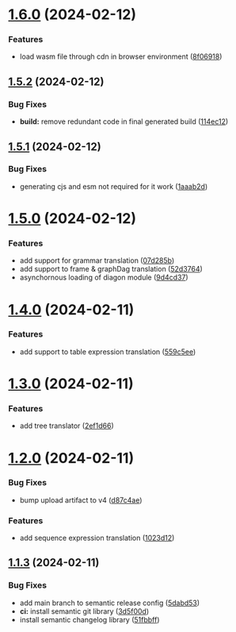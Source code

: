 # [1.6.0](https://github.com/elmouradiaminedev/diagonjs/compare/v1.5.2...v1.6.0) (2024-02-12)


### Features

* load wasm file through cdn in browser environment ([8f06918](https://github.com/elmouradiaminedev/diagonjs/commit/8f06918bc1298e43201339e0d503fef62e6c7b4a))

## [1.5.2](https://github.com/elmouradiaminedev/diagonjs/compare/v1.5.1...v1.5.2) (2024-02-12)


### Bug Fixes

* **build:** remove redundant code in final generated build ([114ec12](https://github.com/elmouradiaminedev/diagonjs/commit/114ec12fc0dc7d986d2fbd7f8654d0cc6aa013c3))

## [1.5.1](https://github.com/elmouradiaminedev/diagonjs/compare/v1.5.0...v1.5.1) (2024-02-12)


### Bug Fixes

* generating cjs and esm not required for it work ([1aaab2d](https://github.com/elmouradiaminedev/diagonjs/commit/1aaab2d79d5a60e02747ac39c10a16b959dc77b5))

# [1.5.0](https://github.com/elmouradiaminedev/diagonjs/compare/v1.4.0...v1.5.0) (2024-02-12)


### Features

* add support for grammar translation ([07d285b](https://github.com/elmouradiaminedev/diagonjs/commit/07d285bc83619a65fc9f2330ff4215203c72b0cb))
* add support to frame & graphDag translation ([52d3764](https://github.com/elmouradiaminedev/diagonjs/commit/52d3764c7091e0dbe0c0945b0e38dc250b1a8e0c))
* asynchornous loading of diagon module ([9d4cd37](https://github.com/elmouradiaminedev/diagonjs/commit/9d4cd37c9ffbe5445b600a8d079e06e8f6e88a48))

# [1.4.0](https://github.com/elmouradiaminedev/diagonjs/compare/v1.3.0...v1.4.0) (2024-02-11)


### Features

* add support to table expression translation ([559c5ee](https://github.com/elmouradiaminedev/diagonjs/commit/559c5ee838c7791cef37781f8e3ce247eb9004d8))

# [1.3.0](https://github.com/elmouradiaminedev/diagonjs/compare/v1.2.0...v1.3.0) (2024-02-11)


### Features

* add tree translator ([2ef1d66](https://github.com/elmouradiaminedev/diagonjs/commit/2ef1d66fa44aba0e5e5f779eb7ad70d64c71c8e3))

# [1.2.0](https://github.com/elmouradiaminedev/diagonjs/compare/v1.1.3...v1.2.0) (2024-02-11)


### Bug Fixes

* bump upload artifact to v4 ([d87c4ae](https://github.com/elmouradiaminedev/diagonjs/commit/d87c4ae6a303fe129716c269537c6a4ca2db7ec9))


### Features

* add  sequence expression translation ([1023d12](https://github.com/elmouradiaminedev/diagonjs/commit/1023d122678b2090ed93d717fe7f36a3e26add6b))

## [1.1.3](https://github.com/elmouradiaminedev/diagonjs/compare/v1.1.2...v1.1.3) (2024-02-11)


### Bug Fixes

* add main branch to semantic release config ([5dabd53](https://github.com/elmouradiaminedev/diagonjs/commit/5dabd538550f3d48498875ea8c7f7bb6bccf2a21))
* **ci:** install semantic git library ([3d5f00d](https://github.com/elmouradiaminedev/diagonjs/commit/3d5f00da1b56bb343888b86ad9c1a380c2f9f340))
* install semantic changelog library ([51fbbff](https://github.com/elmouradiaminedev/diagonjs/commit/51fbbffa4c6fac44f638ead5611da9ee206daef2))
